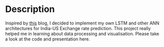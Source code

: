 # Description
Inspired by [this](https://blog.statsbot.co/time-series-prediction-using-recurrent-neural-networks-lstms-807fa6ca7f) blog, I decided to implement 
my own LSTM and other ANN architectures for India-US Exchange rate prediction. This project really helped me in learning about data processing and
visualisation. Please take a look at the code and presentation here. 
